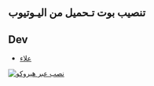 ## تنصيب بوت تـحميل من اليـوتيوب 

    
## Dev 
* [علاء](https://t.me/alaa_i1) 

[![نصب عبر هيروكو](https://www.herokucdn.com/deploy/button.svg)](https://heroku.com/deploy?template=https://github.com/vip3laa/Youtube)
